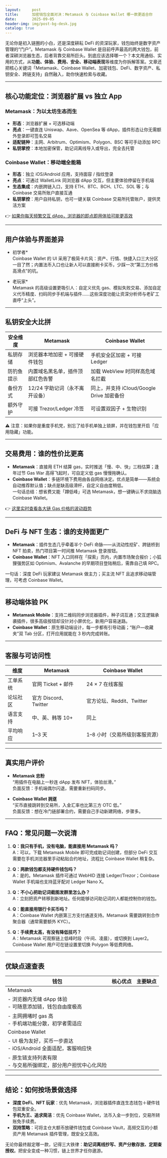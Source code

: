 ```yaml
---
layout:     post
title:      加密钱包全面对决：Metamask 与 Coinbase Wallet 哪一款更适合你
date:       2025-09-05
header-img: img/post-bg-desk.jpg
catalog: true
---
```


无论你是初入链圈的小白，还是深度耕耘 DeFi 的资深玩家，钱包始终是数字资产管理的“门户”。Metamask 与 Coinbase Wallet 是目前呼声最高的两大钱包，前者深耕浏览器生态，后者背靠交易所巨头。到底应该选择哪一个？本文用通俗、实用的方式，从**功能、体验、费用、安全、移动端表现**等维度为你拆解答案。文章还把核心关键词「Metamask、Coinbase Wallet、加密钱包、DeFi、数字资产、私钥安全、跨链支持」自然融入，助你快速检索与收藏。

---

## 核心功能定位：浏览器扩展 vs 独立 App

### Metamask：为以太坊生态而生
- **形态**：浏览器扩展 + 可选移动端  
- **亮点**：一键直连 Uniswap、Aave、OpenSea 等 dApp，插件形态让你无需额外登录即可签名交易  
- **适配链种**：主网、Arbitrum、Optimism、Polygon、BSC 等可手动添加 RPC  
- **私钥掌控**：本地加密保管，助记词离线导入或导出，完全去托管  

### Coinbase Wallet：移动端全能箱
- **形态**：独立 iOS/Android 应用，支持面容 / 指纹登录  
- **亮点**：可通过 WalletLink 同浏览器 dApp 交互，但主要体验停留在手机端  
- **生态集成**：内嵌跨链入口，支持 ETH、BTC、BCH、LTC、SOL 等；与 Coinbase 交易所账户直接互通  
- **私钥掌控**：用户自持私钥，也可一键关联 Coinbase 交易所托管账户，提供灵活方案  

👉 [如果你每天频繁交互 dApp，浏览器的即点即用体验可能更高效](https://okxdog.com/)

---

## 用户体验与界面差异

* 初学者*  
Coinbase Wallet 的 UI 采用了极简卡片风：资产、行情、快捷入口三大分区一目了然；内置法币入口也让新人可以直接刷卡买币，少踩一次“第三方价格高滑点”的坑。

* 老玩家*  
Metamask 的高级设置更吸引人：自定义优先 gas、模拟失败交易、添加自定义代币精度、扫码同步手机端与插件……这些深度功能让资深分析师与老矿工直呼“上头”。

---

## 私钥安全大比拼

| 安全维度 | Metamask | Coinbase Wallet |
|---|---|---|
| 私钥存储 | 浏览器本地加密 + 可接硬件钱包 | 手机安全区加密 + 可接 Ledger |
| 防钓鱼提示 | 内置域名黑名单，插件顶部红色告警 | 加载 WebView 时同样高危域名拦截 |
| 备份方式 | 12/24 字助记词（永不离开设备） | 同上，并支持 iCloud/Google Drive 加密备份 |
| 额外守护 | 可接 Trezor/Ledger 冷签 | 可设置双因子 + 生物识别 |

⚠️ 注意：如果你是重度手机党，别忘了给手机单独上锁屏，并在钱包里开启「应用隐藏」功能。

---

## 交易费用：谁的性价比更高

- **Metamask**：直接用 ETH 结算 gas，实时推送「慢、中、快」三档估算；逢年过节 Gas War 高得飞起时，可自定义低 gas 慢慢拖确认。  
- **Coinbase Wallet**：多链环境下费用由各自网络决定。优点是简单——系统会自动推荐默认值；缺点是缺高级滑杆，自定义自由度稍低。  
一句话总结：想省费又能「蹲低峰」可选 Metamask，想一键确认不求烧脑选 Coinbase Wallet。

👉 [这里实时查看各大链 Gas 价格的波动趋势](https://okxdog.com/)

---

## DeFi 与 NFT 生态：谁的支持面更广

- **Metamask**：插件生态几乎牵着半个 DeFi 命脉——从流动性挖矿、跨链桥到 NFT 拍卖，热门项目第一时间推 Metamask 登录按钮。  
- **Coinbase Wallet**：NFT 入口同样在「探索」页内，内置市场聚合报价；小狐狸强势区如 Optimism、Avalanche 的早期项目登陆稍后，需靠自己填 RPC。

一句话：深度 DeFi 玩家建议 Metamask 做主力；买主流 NFT 且追求移动端管理，可考虑 Coinbase Wallet。

---

## 移动端体验 PK

- **Metamask Mobile**：支持二维码同步浏览器插件，种子词互通；交互逻辑承袭插件，很多高级按钮却没针对小屏优化，新用户容易迷路。  
- **Coinbase Wallet**：原生移动端设计，每一步都有引导动画；“账户—收藏夹”双 Tab 分区，打开应用就能在 3 秒内完成转账。

---

## 客服与可访问性

| 维度 | Metamask | Coinbase Wallet |
|---|---|---|
| 工单系统 | 官网 Ticket + 邮件 | 24 × 7 在线客服 |
| 论坛社区 | 官方 Discord、Twitter | 官方论坛、Reddit、Twitter |
| 语言支持 | 中、英、韩等 10+ | 同上 |
| 平均响应 | 1–3 天 | 1–8 小时（交易所级别客服资源） |

---

## 真实用户评价

- **Metamask 忠粉**  
“用插件在电脑上一秒连 dApp 发布 NFT，体验丝滑。”  
负面反馈：手机端偶尔闪退，需要重新扫码同步。

- **Coinbase Wallet 拥趸**  
“买币直接跳转到交易所，入金汇率也比第三方 OTC 低。”  
负面反馈：想在冷门链部署合约，需要自己手动新建网络，步骤多。

---

## FAQ：常见问题一次说清

1. **Q：我只有手机，没有电脑，能直接用 Metamask 吗？**  
   A：可以，下载 Metamask Mobile 即可完成助记词创建，但部分 DeFi 交互需要在手机浏览器里手动粘贴合约地址，流程比 Coinbase Wallet 稍复杂。

2. **Q：两款钱包都支持硬件钱包吗？**  
   A：是的。Metamask 插件可通过 WebHID 连接 Ledger/Trezor；Coinbase Wallet 手机端也支持蓝牙配对 Ledger Nano X。

3. **Q：不小心把助记词截图发群里怎么办？**  
   A：立刻把资产转移到新地址。任何能够访问助记词的人都能控制你的钱包。

4. **Q：能直接用银行卡买币吗？**  
   A：Coinbase Wallet 内嵌第三方支付通道支持。Metamask 需要跳转到合作聚合器（通常需要额外 KYC）。

5. **Q：手续费太高，有没有降低技巧？**  
   A：Metamask 可观察链上低峰时段（午间、凌晨），或切换到 Layer2。Coinbase Wallet 用户可在链设置里切换 Polygon 等低费网络。

---

## 优缺点速查表

| 钱包 | 核心优点 | 主要缺点 |
|---|---|---|
| Metamask |  
- 浏览器内无缝 dApp 体验<br>- 可随意添加链，钱包自由度极高 |  
- 主网拥堵时 gas 高<br>- 手机端功能分散，初学者需适应 |
| Coinbase Wallet |  
- UI 极为友好，买币一步直达<br>- iOS/Android 全面适配，客服响应快 |  
- 原生链支持列表有限<br>- 与交易所强绑定，部分用户担忧中心化风险 |

---

## 结论：如何按场景做选择

- **深度 DeFi、NFT 玩家**：优先 Metamask，浏览器插件直连生态钱包＋硬件钱包双重安全。  
- **手机为王、追求简洁**：优先 Coinbase Wallet，法币入金一步到位，交易所转账免手续费。  
- **双持策略**：可将主仓大额币放硬件钱包或 Coinbase Vault，高频交互的小额资产用 Metamask 插件管理，既安全又高效。

无论你最终敲定哪一款，记得三大铁律：**助记词离线抄写、资产分散存放、定期查授权**。把安全变成一种习惯，链上世界才任你遨游。